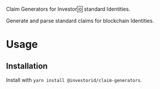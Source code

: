 Claim Generators for Investor🆔 standard Identities.

Generate and parse standard claims for blockchain Identities.

# Usage

## Installation

Install with `yarn install @investorid/claim-generators`.
